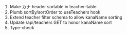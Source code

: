 1) Make カナ header sortable in teacher-table
2) Plumb sortBy/sortOrder to useTeachers hook
3) Extend teacher filter schema to allow kanaName sorting
4) Update /api/teachers GET to honor kanaName sort
5) Type-check
